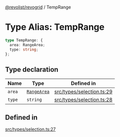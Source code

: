 [@revolist/revogrid](README.md) / TempRange

# Type Alias: TempRange

```ts
type TempRange: {
  area: RangeArea;
  type: string;
};
```

## Type declaration

| Name | Type | Defined in |
| ------ | ------ | ------ |
| `area` | [`RangeArea`](TypeAlias.RangeArea.md) | [src/types/selection.ts:29](https://github.com/revolist/revogrid/blob/6957d67da887b25ac544cadb80669dc782e7d7d6/src/types/selection.ts#L29) |
| `type` | `string` | [src/types/selection.ts:28](https://github.com/revolist/revogrid/blob/6957d67da887b25ac544cadb80669dc782e7d7d6/src/types/selection.ts#L28) |

## Defined in

[src/types/selection.ts:27](https://github.com/revolist/revogrid/blob/6957d67da887b25ac544cadb80669dc782e7d7d6/src/types/selection.ts#L27)
